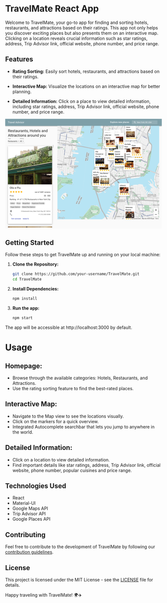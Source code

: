 # TravelMate React App

Welcome to TravelMate, your go-to app for finding and sorting hotels, restaurants, and attractions based on their ratings. This app not only helps you discover exciting places but also presents them on an interactive map. Clicking on a location reveals crucial information such as star ratings, address, Trip Advisor link, official website, phone number, and price range.

## Features

- **Rating Sorting:** Easily sort hotels, restaurants, and attractions based on their ratings.
  
- **Interactive Map:** Visualize the locations on an interactive map for better planning.

- **Detailed Information:** Click on a place to view detailed information, including star ratings, address, Trip Advisor link, official website, phone number, and price range.

![TravelMate App Screenshot](screenshots/travelmate_screenshot.png "TravelMate App")


## Getting Started

Follow these steps to get TravelMate up and running on your local machine:

1. **Clone the Repository:**
   ```bash
   git clone https://github.com/your-username/TravelMate.git
   cd TravelMate

2. **Install Dependencies:**
   ```bash
   npm install

3. **Run the app:**
   ```bash
   npm start

The app will be accessible at http://localhost:3000 by default.

# Usage

## Homepage:

- Browse through the available categories: Hotels, Restaurants, and Attractions.
- Use the rating sorting feature to find the best-rated places.

## Interactive Map:

- Navigate to the Map view to see the locations visually.
- Click on the markers for a quick overview.
- Integrated Autocomplete searchbar that lets you jump to anywhere in the world.

## Detailed Information:

- Click on a location to view detailed information.
- Find important details like star ratings, address, Trip Advisor link, official website, phone number, popular cuisines and price range.

## Technologies Used

- React
- Material-UI
- Google Maps API
- Trip Advisor API
- Google Places API

## Contributing

Feel free to contribute to the development of TravelMate by following our [contribution guidelines](link-to-guidelines).

## License

This project is licensed under the MIT License - see the [LICENSE](link-to-license-file) file for details.

Happy traveling with TravelMate! 🌍✈️


